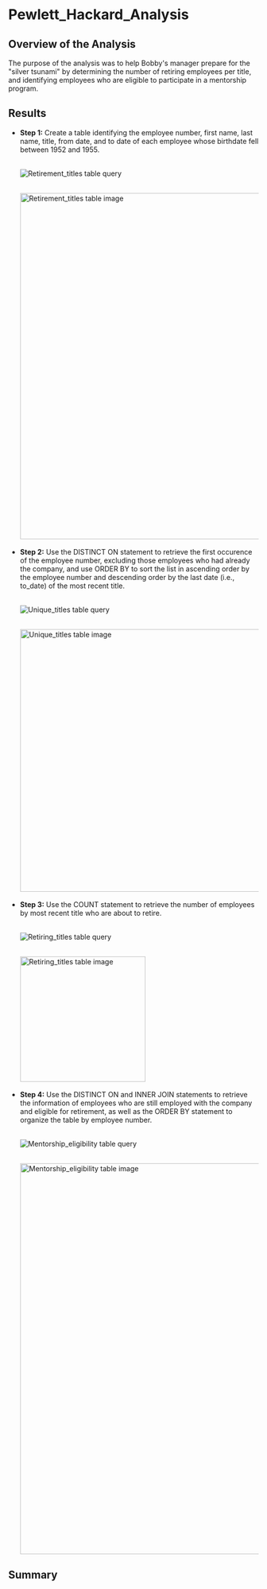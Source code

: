 # Pewlett_Hackard_Analysis

## Overview of the Analysis
The purpose of the analysis was to help Bobby's manager prepare for the "silver tsunami" by determining the number of retiring employees per title, and identifying employees who are eligible to participate in a mentorship program.

## Results

<ul>
  <li><b>Step 1:</b> Create a table identifying the employee number, first name, last name, title, from date, and to date of each employee whose birthdate fell between 1952 and 1955.</li>
  
  <br>
  
![Retirement_titles table query](https://user-images.githubusercontent.com/94088129/162015960-8a2d0cf7-d22e-45ef-84e7-aeccfbc019b6.png)
  
  <br>
  
<img width="696" alt="Retirement_titles table image" src="https://user-images.githubusercontent.com/94088129/162015981-52fea582-49da-4c06-8c70-9b99a3dff2e9.png">
  
  <br>
  <br>

  <li><b>Step 2:</b> Use the DISTINCT ON statement to retrieve the first occurence of the employee number, excluding those employees who had already the company, and use ORDER BY to sort the list in ascending order by the employee number and descending order by the last date (i.e., to_date) of the most recent title.</li>
  
  <br>
  
  ![Unique_titles table query](https://user-images.githubusercontent.com/94088129/162016596-f0e542fb-389b-478e-a575-207632448cca.png)
  
  <br>
  
<img width="528" alt="Unique_titles table image" src="https://user-images.githubusercontent.com/94088129/162016614-9f58be26-46e7-4313-8445-ea6dabbaf019.png">
  
  <br>
  <br>

  <li><b>Step 3:</b> Use the COUNT statement to retrieve the number of employees by most recent title who are about to retire.</li>
  
  <br>
  
  ![Retiring_titles table query](https://user-images.githubusercontent.com/94088129/162017148-4b86b70a-5f16-42b5-90b1-ec230e5eb48f.png)
  
  <br>
  
<img width="252" alt="Retiring_titles table image" src="https://user-images.githubusercontent.com/94088129/162017165-b3d18ca9-06a6-4769-b1fd-8e40c6eda93f.png">

  <br>
  <br>
  
  <li><b>Step 4:</b> Use the DISTINCT ON and INNER JOIN statements to retrieve the information of employees who are still employed with the company and eligible for retirement, as well as the ORDER BY statement to organize the table by employee number.</li>
  
  <br>
  
  ![Mentorship_eligibility table query](https://user-images.githubusercontent.com/94088129/162018123-e0758d5e-f352-4324-b6be-92c28acdaa2b.png)
  
  <br>
  
<img width="786" alt="Mentorship_eligibility table image" src="https://user-images.githubusercontent.com/94088129/162018139-98e13495-07b3-4af8-9355-80ac1ce69704.png">

</ul>
  
## Summary
